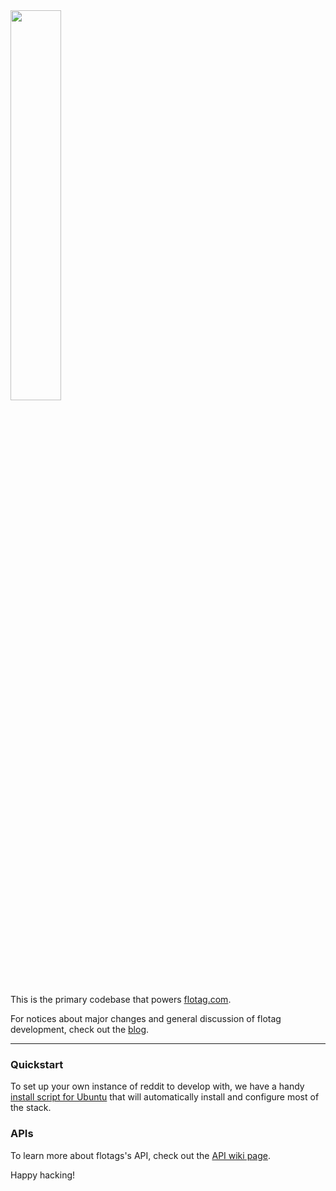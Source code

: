 
<img src="https://raw.github.com/KevCarbone/flotag/master/src/static/images/flotag_dark.png" width=40% height=40% >

This is the primary codebase that powers [flotag.com](http://www.flotag.com).

For notices about major changes and general discussion of flotag development, check out the [blog](http://www.flotag.com/blog).


---

### Quickstart

To set up your own instance of reddit to develop with, we have a handy [install script for Ubuntu](https://github.com/kevcarbone/flotag/wiki/flotag-install-script-for-Ubuntu) that will automatically install and configure most of the stack.


### APIs

To learn more about flotags's API, check out the [API wiki page](https://github.com/kevcarbone/flotag/wiki/API).

Happy hacking!
